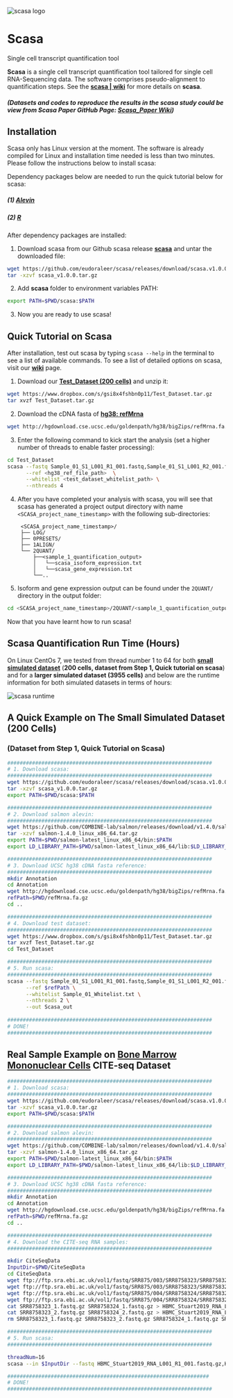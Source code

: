<img alt="scasa logo" src="https://github.com/eudoraleer/scasa/blob/main/doc/SCASA_LOGO.png">

# Scasa

Single cell transcript quantification tool

__Scasa__ is a single cell transcript quantification tool tailored for single cell RNA-Sequencing data. The software comprises pseudo-alignment to quantification steps. See the [__scasa &#124; wiki__](https://github.com/eudoraleer/scasa/wiki) for more details on __scasa__.

##### (Datasets and codes to reproduce the results in the __scasa__ study could be view from Scasa Paper GitHub Page: [__Scasa_Paper Wiki__](https://github.com/eudoraleer/Scasa_Paper/wiki))

## Installation

Scasa only has Linux version at the moment. The software is already compiled for Linux and installation time needed is less than two minutes. Please follow the instructions below to install scasa:

Dependency packages below are needed to run the quick tutorial below for scasa:

##### (1) [__Alevin__](https://salmon.readthedocs.io/en/latest/alevin.html)

##### (2) [__R__](https://www.r-project.org)

After dependency packages are installed:

1. Download scasa from our Github scasa release  [__scasa__](https://github.com/eudoraleer/scasa/releases/tag/scasa.v1.0.0) and untar the downloaded file:
```sh
wget https://github.com/eudoraleer/scasa/releases/download/scasa.v1.0.0/scasa_v1.0.0.tar.gz
tar -xzvf scasa_v1.0.0.tar.gz
```

2. Add __scasa__ folder to environment variables PATH:
```sh
export PATH=$PWD/scasa:$PATH
```

3. Now you are ready to use scasa!

## Quick Tutorial on Scasa

After installation, test out scasa by typing  `scasa --help`  in the terminal to see a list of available commands. To see a list of detailed options on scasa, visit our [__wiki__](https://github.com/eudoraleer/scasa/wiki) page.

1. Download our [__Test_Dataset (200 cells)__](https://www.dropbox.com/s/gsi8x4fshbn0p11/Test_Dataset.tar.gz) and unzip it:
```sh
wget https://www.dropbox.com/s/gsi8x4fshbn0p11/Test_Dataset.tar.gz
tar xvzf Test_Dataset.tar.gz              
```

2. Download the cDNA fasta of [__hg38: refMrna__](http://hgdownload.cse.ucsc.edu/goldenpath/hg38/bigZips/)
```sh
wget http://hgdownload.cse.ucsc.edu/goldenpath/hg38/bigZips/refMrna.fa.gz
```

3. Enter the following command to kick start the analysis (set a higher number of threads to enable faster processing):
```sh
cd Test_Dataset
scasa --fastq Sample_01_S1_L001_R1_001.fastq,Sample_01_S1_L001_R2_001.fastq \
      --ref <hg38_ref_file_path>  \
      --whitelist <test_dataset_whitelist_path> \
      --nthreads 4
```
4. After you have completed your analysis with scasa, you will see that scasa has generated a project output directory with name `<SCASA_project_name_timestamp>` with the following sub-directories:

        <SCASA_project_name_timestamp>/
        ├── LOG/
        ├── 0PRESETS/
        ├── 1ALIGN/
        └── 2QUANT/
            ├──<sample_1_quantification_output>
            │   └──scasa_isoform_expression.txt
            │   └──scasa_gene_expression.txt
            └──..

5. Isoform and gene expression output can be found under the `2QUANT/` directory in the output folder:
```sh
cd <SCASA_project_name_timestamp>/2QUANT/<sample_1_quantification_output>/
```
Now that you have learnt how to run scasa!

## Scasa Quantification Run Time (Hours)

On Linux CentOs 7, we tested from thread number 1 to 64 for both [__small simulated dataset__](https://www.dropbox.com/s/gsi8x4fshbn0p11/Test_Dataset.tar.gz) (__200 cells, dataset from Step 1, Quick tutorial on scasa__) and for a __larger simulated dataset (3955 cells)__ and below are the runtime information for both simulated datasets in terms of hours:

<img alt="scasa runtime" src="https://github.com/eudoraleer/scasa/blob/main/doc/SCASA_QUANTIFICATION_RUN_TIME_HOURS.png">


## A Quick Example on The Small Simulated Dataset (200 Cells)
### (Dataset from __Step 1, Quick Tutorial on Scasa__)
```sh
##################################################################
# 1. Download scasa:
##################################################################
wget https://github.com/eudoraleer/scasa/releases/download/scasa.v1.0.0/scasa_v1.0.0.tar.gz
tar -xzvf scasa_v1.0.0.tar.gz
export PATH=$PWD/scasa:$PATH

##################################################################
# 2. Download salmon alevin:
##################################################################
wget https://github.com/COMBINE-lab/salmon/releases/download/v1.4.0/salmon-1.4.0_linux_x86_64.tar.gz
tar -xzvf salmon-1.4.0_linux_x86_64.tar.gz
export PATH=$PWD/salmon-latest_linux_x86_64/bin:$PATH
export LD_LIBRARY_PATH=$PWD/salmon-latest_linux_x86_64/lib:$LD_LIBRARY_PATH

##################################################################
# 3. Download UCSC hg38 cDNA fasta reference:
##################################################################
mkdir Annotation
cd Annotation
wget http://hgdownload.cse.ucsc.edu/goldenpath/hg38/bigZips/refMrna.fa.gz
refPath=$PWD/refMrna.fa.gz
cd ..

##################################################################
# 4. Download test dataset:
##################################################################
wget https://www.dropbox.com/s/gsi8x4fshbn0p11/Test_Dataset.tar.gz
tar xvzf Test_Dataset.tar.gz
cd Test_Dataset

##################################################################
# 5. Run scasa:
##################################################################
scasa --fastq Sample_01_S1_L001_R1_001.fastq,Sample_01_S1_L001_R2_001.fastq \
      --ref $refPath \
      --whitelist Sample_01_Whitelist.txt \
      --nthreads 2 \
      --out Scasa_out
      
##################################################################
# DONE!
##################################################################

```
## Real Sample Example on [__Bone Marrow Mononuclear Cells__](https://www.ebi.ac.uk/ena/browser/view/PRJNA528319) CITE-seq Dataset

```sh
##################################################################
# 1. Download scasa:
##################################################################
wget https://github.com/eudoraleer/scasa/releases/download/scasa.v1.0.0/scasa_v1.0.0.tar.gz
tar -xzvf scasa_v1.0.0.tar.gz
export PATH=$PWD/scasa:$PATH

##################################################################
# 2. Download salmon alevin:
##################################################################
wget https://github.com/COMBINE-lab/salmon/releases/download/v1.4.0/salmon-1.4.0_linux_x86_64.tar.gz
tar -xzvf salmon-1.4.0_linux_x86_64.tar.gz
export PATH=$PWD/salmon-latest_linux_x86_64/bin:$PATH
export LD_LIBRARY_PATH=$PWD/salmon-latest_linux_x86_64/lib:$LD_LIBRARY_PATH

##################################################################
# 3. Download UCSC hg38 cDNA fasta reference:
##################################################################
mkdir Annotation
cd Annotation
wget http://hgdownload.cse.ucsc.edu/goldenpath/hg38/bigZips/refMrna.fa.gz
refPath=$PWD/refMrna.fa.gz
cd ..

##################################################################
# 4. Download the CITE-seq RNA samples:
##################################################################

mkdir CiteSeqData
InputDir=$PWD/CiteSeqData
cd CiteSeqData
wget ftp://ftp.sra.ebi.ac.uk/vol1/fastq/SRR875/003/SRR8758323/SRR8758323_1.fastq.gz
wget ftp://ftp.sra.ebi.ac.uk/vol1/fastq/SRR875/003/SRR8758323/SRR8758323_2.fastq.gz
wget ftp://ftp.sra.ebi.ac.uk/vol1/fastq/SRR875/004/SRR8758324/SRR8758324_1.fastq.gz
wget ftp://ftp.sra.ebi.ac.uk/vol1/fastq/SRR875/004/SRR8758324/SRR8758324_2.fastq.gz
cat SRR8758323_1.fastq.gz SRR8758324_1.fastq.gz > HBMC_Stuart2019_RNA_L001_R1_001.fastq.gz
cat SRR8758323_2.fastq.gz SRR8758324_2.fastq.gz > HBMC_Stuart2019_RNA_L001_R2_001.fastq.gz
rm SRR8758323_1.fastq.gz SRR8758323_2.fastq.gz SRR8758324_1.fastq.gz SRR8758324_2.fastq.gz

##################################################################
# 5. Run scasa:
##################################################################

threadNum=16
scasa --in $InputDir --fastq HBMC_Stuart2019_RNA_L001_R1_001.fastq.gz,HBMC_Stuart2019_RNA_L001_R2_001.fastq.gz --ref $refPath --cellthreshold 35000 --tech 10xv2 --nthreads $threadNum --out Scasa_out

#################################################################
# DONE!
##################################################################

```

